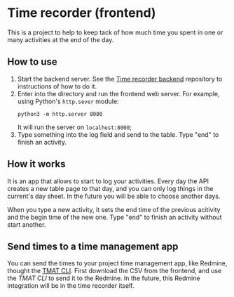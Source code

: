 # Time recorder (frontend)

This is a project to help to keep tack of how much time you spent in
one or many activities at the end of the day.

## How to use

1. Start the backend server. See the [Time recorder
   backend](https://github.com/tmat-project/time-recoder-backend)
   repository to instructions of how to do it.
2. Enter into the directory and run the frontend web server. For
   example, using Python's `http.sever` module:
   ```shell
   python3 -m http.server 8000
   ```
   It will run the server on `localhost:8000`;
3. Type something into the log field and send to the table. Type
   "end" to finish an activity.

## How it works

It is an app that allows to start to log your activities. Every day the
API creates a new table page to that day, and you can only log things
in the current's day sheet. In the future you will be able to choose
another days.

When you type a new activity, it sets the end time of the previous
acitivity and the begin time of the new one. Type "end" to finish an
activity without start another.

## Send times to a time management app

You can send the times to your project time management app, like
Redmine, thought the [TMAT
CLI](https://github.com/tmat-project/tmat-cli). First download the CSV
from the frontend, and use the _TMAT CLI_ to send it to the Redmine. In
the future, this Redmine integration will be in the time recorder
itself.
